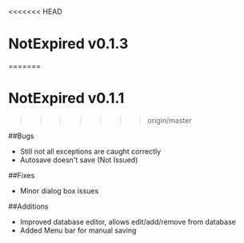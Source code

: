 <<<<<<< HEAD
# NotExpired v0.1.3

=======
# NotExpired v0.1.1
>>>>>>> origin/master

##Bugs
* Still not all exceptions are caught correctly
* Autosave doesn't save (Not Issued)

##Fixes
* Minor dialog box issues

##Additions
* Improved database editor, allows edit/add/remove from database
* Added Menu bar for manual saving


